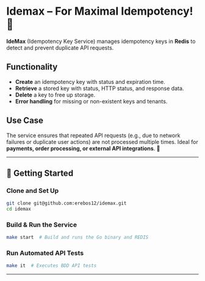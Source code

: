 

# Idemax – For Maximal Idempotency! 🚀

**IdeMax** (Idempotency Key Service) manages idempotency keys in **Redis** to detect and prevent duplicate API requests.  

## **Functionality**  
- **Create** an idempotency key with status and expiration time.  
- **Retrieve** a stored key with status, HTTP status, and response data.  
- **Delete** a key to free up storage.  
- **Error handling** for missing or non-existent keys and tenants.  

## **Use Case**  
The service ensures that repeated API requests (e.g., due to network failures or duplicate user actions) are not processed multiple times. Ideal for **payments, order processing, or external API integrations**. 🚀


---

## 🔧 Getting Started  

### Clone and Set Up  
```sh
git clone git@github.com:erebos12/idemax.git
cd idemax
```

### Build & Run the Service  
```sh
make start  # Build and runs the Go binary and REDIS
```

### Run Automated API Tests  
```sh
make it  # Executes BDD API tests
```
---







